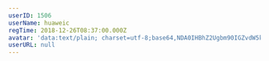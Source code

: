 ```yaml
---
userID: 1506
userName: huaweic
regTime: 2018-12-26T08:37:00.000Z
avatar: 'data:text/plain; charset=utf-8;base64,NDA0IHBhZ2Ugbm90IGZvdW5kCg=='
userURL: null
---
```



